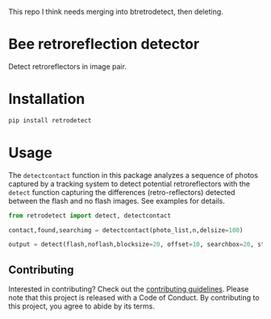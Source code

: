 
This repo I think needs merging into btretrodetect, then deleting.

# Bee retroreflection detector

Detect retroreflectors in image pair.

# Installation

```bash
pip install retrodetect
```

# Usage
The `detectcontact` function in this package analyzes a sequence of photos captured by a tracking system to detect potential retroreflectors with the `detect` function capturing the differences (retro-reflectors) detected between the flash and no flash images.
See examples for details.

```python
from retrodetect import detect, detectcontact

contact,found,searchimg = detectcontact(photo_list,n,delsize=100)

output = detect(flash,noflash,blocksize=20, offset=10, searchbox=20, step=4, searchblocksize=50, ensemblesizesqrt=3, dilate=True,margin=100)
```

## Contributing

Interested in contributing? Check out the [contributing guidelines](https://github.com/SheffieldMLtracking/.github/blob/main/CONTRIBUTING.md). 
Please note that this project is released with a Code of Conduct. 
By contributing to this project, you agree to abide by its terms.
